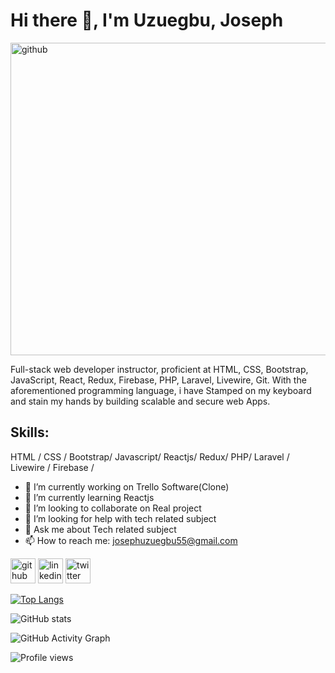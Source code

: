 # Hi there 👋, I'm Uzuegbu, Joseph

[<img src='https://github.com/josephDev123/josephDev123/blob/main/thisisengineering-raeng-uyfohHiTxho-unsplash.jpg' alt='github' height='500' width='1000'>](https://github.com/josephDev123)

Full-stack web developer instructor, proficient at HTML, CSS, Bootstrap, JavaScript, React, Redux, Firebase, PHP, Laravel, Livewire, Git. With the aforementioned programming language, i have Stamped on my keyboard and stain my hands by building scalable and secure web Apps.

## Skills:
HTML / CSS / Bootstrap/ Javascript/ Reactjs/ Redux/ PHP/ Laravel / Livewire / Firebase /

- 🔭 I’m currently working on Trello Software(Clone) 
- 🌱 I’m currently learning Reactjs 
- 👯 I’m looking to collaborate on Real project 
- 🤔 I’m looking for help with tech related subject 
- 💬 Ask me about Tech related subject 
- 📫 How to reach me: josephuzuegbu55@gmail.com 


[<img src='https://cdn.jsdelivr.net/npm/simple-icons@3.0.1/icons/github.svg' alt='github' height='40'>](https://github.com/josephDev123)  [<img src='https://cdn.jsdelivr.net/npm/simple-icons@3.0.1/icons/linkedin.svg' alt='linkedin' height='40'>](https://www.linkedin.com/in/https://www.linkedin.com/in/joseph-uzuegbu//)  [<img src='https://cdn.jsdelivr.net/npm/simple-icons@3.0.1/icons/twitter.svg' alt='twitter' height='40'>](https://twitter.com/@JosephUzuegbu)  

[![Top Langs](https://github-readme-stats.vercel.app/api/top-langs/?username=josephDev123)](https://github.com/anuraghazra/github-readme-stats)

![GitHub stats](https://github-readme-stats.vercel.app/api?username=josephDev123&show_icons=true)  

![GitHub Activity Graph](https://activity-graph.herokuapp.com/graph?username=josephDev123)  

![Profile views](https://gpvc.arturio.dev/josephDev123)  
